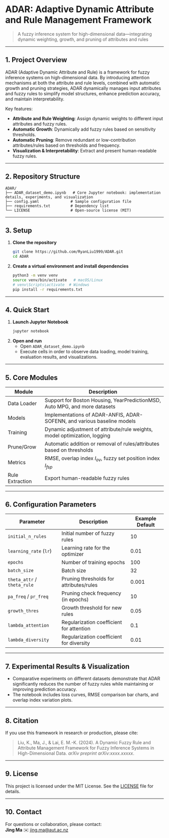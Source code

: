# ADAR: Adaptive Dynamic Attribute and Rule Management Framework

> A fuzzy inference system for high-dimensional data—integrating dynamic weighting, growth, and pruning of attributes and rules

---

## 1. Project Overview

ADAR (Adaptive Dynamic Attribute and Rule) is a framework for fuzzy inference systems on high-dimensional data. By introducing attention mechanisms at both the attribute and rule levels, combined with automatic growth and pruning strategies, ADAR dynamically manages input attributes and fuzzy rules to simplify model structures, enhance prediction accuracy, and maintain interpretability.

Key features:
- **Attribute and Rule Weighting**: Assign dynamic weights to different input attributes and fuzzy rules.
- **Automatic Growth**: Dynamically add fuzzy rules based on sensitivity thresholds.
- **Automatic Pruning**: Remove redundant or low-contribution attributes/rules based on thresholds and frequency.
- **Visualization & Interpretability**: Extract and present human-readable fuzzy rules.

---

## 2. Repository Structure

```
ADAR/
├── ADAR_dataset_demo.ipynb   # Core Jupyter notebook: implementation details, experiments, and visualization
├── config.yaml              # Sample configuration file
├── requirements.txt         # Dependency list
└── LICENSE                  # Open-source license (MIT)
```

---

## 3. Setup

1. **Clone the repository**  
   ```bash
   git clone https://github.com/RyanLiu1999/ADAR.git
   cd ADAR
   ```

2. **Create a virtual environment and install dependencies**  
   ```bash
   python3 -m venv venv
   source venv/bin/activate   # macOS/Linux
   # venv\Scripts\activate  # Windows
   pip install -r requirements.txt
   ```

---

## 4. Quick Start

1. **Launch Jupyter Notebook**  
   ```bash
   jupyter notebook
   ```
2. **Open and run**  
   - Open `ADAR_dataset_demo.ipynb`  
   - Execute cells in order to observe data loading, model training, evaluation results, and visualizations.

---

## 5. Core Modules

| Module               | Description                                                               |
|----------------------|---------------------------------------------------------------------------|
| Data Loader          | Support for Boston Housing, YearPredictionMSD, Auto MPG, and more datasets|
| Models               | Implementations of ADAR-ANFIS, ADAR-SOFENN, and various baseline models   |
| Training             | Dynamic adjustment of attribute/rule weights, model optimization, logging |
| Prune/Grow           | Automatic addition or removal of rules/attributes based on thresholds     |
| Metrics              | RMSE, overlap index $I_{ov}$, fuzzy set position index $I_{fsp}$         |
| Rule Extraction      | Export human-readable fuzzy rules                                         |

---

## 6. Configuration Parameters

| Parameter              | Description                                | Example Default |
|------------------------|--------------------------------------------|-----------------|
| `initial_n_rules`      | Initial number of fuzzy rules              | 10              |
| `learning_rate` (`lr`) | Learning rate for the optimizer            | 0.01            |
| `epochs`               | Number of training epochs                  | 100             |
| `batch_size`           | Batch size                                 | 32              |
| `theta_attr` / `theta_rule` | Pruning thresholds for attributes/rules | 0.001           |
| `pa_freq` / `pr_freq`  | Pruning check frequency (in epochs)        | 10              |
| `growth_thres`         | Growth threshold for new rules             | 0.05            |
| `lambda_attention`     | Regularization coefficient for attention   | 0.1             |
| `lambda_diversity`     | Regularization coefficient for diversity   | 0.01            |

---

## 7. Experimental Results & Visualization

- Comparative experiments on different datasets demonstrate that ADAR significantly reduces the number of fuzzy rules while maintaining or improving prediction accuracy.
- The notebook includes loss curves, RMSE comparison bar charts, and overlap index variation plots.

---

## 8. Citation

If you use this framework in research or production, please cite:

> Liu, K., Ma, J., & Lai, E. M.-K. (2024). A Dynamic Fuzzy Rule and Attribute Management Framework for Fuzzy Inference Systems in High-Dimensional Data. *arXiv preprint arXiv:xxxx.xxxxx*.

---

## 9. License

This project is licensed under the MIT License. See the [LICENSE](LICENSE) file for details.

---

## 10. Contact

For questions or collaboration, please contact:  
**Jing Ma** ✉️ jing.ma@aut.ac.nz
